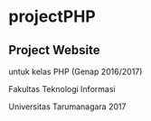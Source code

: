 # projectPHP
## Project Website
untuk kelas PHP (Genap 2016/2017)

Fakultas Teknologi Informasi 

Universitas Tarumanagara 2017